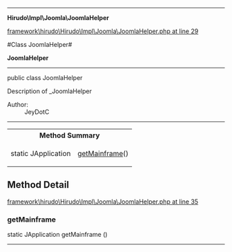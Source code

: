 

- - -

**Hirudo\Impl\Joomla\JoomlaHelper**


<a href="https://github.com/JeyDotC/Hirudo/blob/master/framework/hirudo/Hirudo/Impl/Joomla/JoomlaHelper.php#L29" >framework\hirudo\Hirudo\Impl\Joomla\JoomlaHelper.php at line 29</a>

#Class JoomlaHelper#

**JoomlaHelper**




- - -

<p class="signature"><span class='k'>public  class</span> <span class='nx'>JoomlaHelper</span></p>

<div class="comment" id="overview_description"><p>Description of _JoomlaHelper</p></div>

<dl>
<dt>Author:</dt>
<dd>JeyDotC</dd>
</dl>


- - -

<table id="summary_method">
<tr><th colspan="2">Method Summary</th></tr>
<tr>
<td><span class='k'>static </span> <span class='nx'>JApplication</span></td>
<td class="description"><p class="name"><a href="#getmainframe">getMainframe</a>()</p><p class="description"></p></td>
</tr>
</table>

<h2 id="detail_method">Method Detail</h2>

<a href="https://github.com/JeyDotC/Hirudo/blob/master/framework/hirudo/Hirudo/Impl/Joomla/JoomlaHelper.php#L35" >framework\hirudo\Hirudo\Impl\Joomla\JoomlaHelper.php at line 35</a>

<h3 id="getMainframe()">getMainframe</h3>
<span class='k'>static </span> <span class='nx'>JApplication</span> <span class='nf'>getMainframe</span> ()

<div class="details">
<p></p>
</div>

- - -

